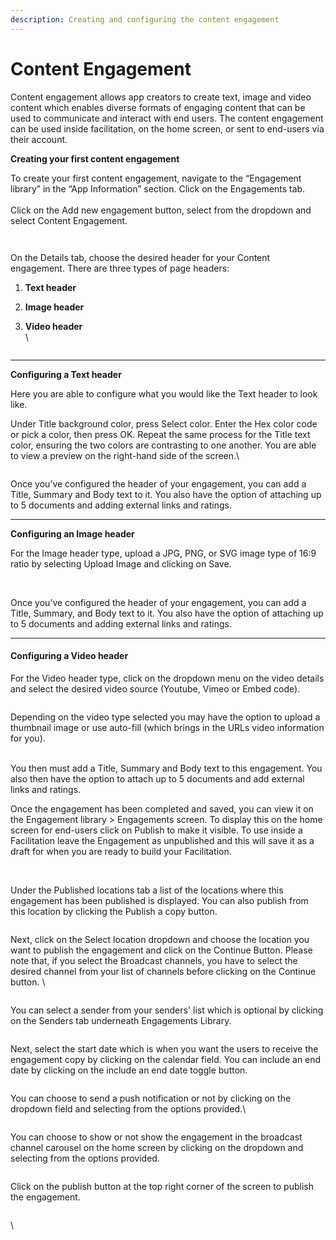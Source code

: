 ```yaml
---
description: Creating and configuring the content engagement
---
```


# Content Engagement

Content engagement allows app creators to create text, image and video content which enables diverse formats of engaging content that can be used to communicate and interact with end users. The content engagement can be used inside facilitation, on the home screen, or sent to end-users via their account.



**Creating your first content engagement**

To create your first content engagement, navigate to the “Engagement library” in the “App Information” section. Click on the Engagements tab.\
\
Click on the Add new engagement button, select from the dropdown and select Content Engagement.

<figure><img src="https://lh7-us.googleusercontent.com/TYIFIw1yuEhh_zJkbeyxFS_CdFd4oorarcU56oJ0fTV36ZY_UxeUBKn_nBkydf8Mw2zjaOLMH6r9WOwC84HMoMZf31RoZl_e1qNCpsXZ2R45ovNZoNtkS0-bXssGustfE5k05Wd9tSQkcg7x9EIwnvE" alt=""><figcaption></figcaption></figure>

<figure><img src="https://lh7-us.googleusercontent.com/A8WYrQiE5cmV1hbhu8Oobz1jogw5_qnyd-c80N8ESXm_aJDxY-RRrYfEDJzj7HY-mcACMh5u6U6Vs8A0HOjF2D8N10l--1QhBQotcKpzP_c9lT09rPawulPZDrUQ8yicFLlAq2peQhEAXEAv04cH87M" alt=""><figcaption></figcaption></figure>

On the Details tab, choose the desired header for your Content engagement. There are three types of page headers:

1. **Text header**
2. **Image header**
3.  **Video header**\
    \


    <figure><img src="https://lh7-us.googleusercontent.com/lPDIAVLYDEwaYNLEOp73D-USWZ-J1jr0f_lDwXwGI1mxOl69YFSfuJ-FY0nwT-Z1H7Wop08_KYHLrzJdPTzCULbntmRUcksOjMuUXkDDl3LOACnysnDO5rRfWvO9mAvxXWIm58Qjn6RlKw-M2UtvQUk" alt=""><figcaption></figcaption></figure>

***

**Configuring a Text header**

Here you are able to configure what you would like the Text header to look like.&#x20;

Under Title background color, press Select color. Enter the Hex color code or pick a color, then press OK. Repeat the same process for the Title text color, ensuring the two colors are contrasting to one another. You are able to view a preview on the right-hand side of the screen.\


<figure><img src="https://lh7-us.googleusercontent.com/gSoXV1Z-bfmzyJq-v3GqKmdlm6QuPGRl3yA0O2bIFGNfCEYmwBgIj_1fZLuKg50DDIziI-3t0dNPLJkZEmChIombFAJ4oxre9RxIly8UmZinbxAh0RbKi8AYekbsZhVEGwGL0FSvrYRk0MTBtewlx-s" alt=""><figcaption></figcaption></figure>

Once you’ve configured the header of your engagement, you can add a Title, Summary and Body text to it. You also have the option of attaching up to 5 documents and adding external links and ratings.

***

**Configuring an Image header**

For the Image header type, upload a JPG, PNG, or SVG image type of 16:9 ratio by selecting Upload Image and clicking on Save.

<figure><img src="https://lh7-us.googleusercontent.com/uIaCr0Ry1wVznxUtlMcjI5I2pfZgjBTUv4-2EVecLrn_xwVFNCeskLiH7A-Rh_Ah9t51RFzr1OUCns9EBnGO1zcO8Z2Sh2qYoVxn0iT3kf0pjuV3SSh8l3u70AlrDxbAJfEHqMNJPF-4vSklzyMqQHE" alt=""><figcaption></figcaption></figure>

\
Once you’ve configured the header of your engagement, you can add a Title, Summary, and Body text to it. You also have the option of attaching up to 5 documents and adding external links and ratings.

***

#### Configuring a Video header

For the Video header type, click on the dropdown menu on the video details and select the desired video source (Youtube, Vimeo or Embed code).

<figure><img src="https://lh7-us.googleusercontent.com/xgwSbURzq4IPK9B9cNf0beKLdiLFqT2N0U7qlZyKZgGDHxKin9zi2_q5utKinZ2e1f0MXyIbJEt3QFWcECZM4RehbuIqU06-onmUGyom5cbXjCr0vZVOzq__53DOKlLy9Y9YO3n9A4Dpvv9NvxXBQy0" alt=""><figcaption></figcaption></figure>

Depending on the video type selected you may have the option to upload a thumbnail image or use auto-fill (which brings in the URLs video information for you).

\
You then must add a Title, Summary and Body text to this engagement. You also then have the option to attach up to 5 documents and add external links and ratings.



Once the engagement has been completed and saved, you can view it on the Engagement library > Engagements screen. To display this on the home screen for end-users click on Publish to make it visible. To use inside a Facilitation leave the Engagement as unpublished and this will save it as a draft for when you are ready to build your Facilitation.

<figure><img src="https://lh7-us.googleusercontent.com/U2EwQxCHmgGhuELpwbl_aB-c_EF904oCiRm2xOrMyYTSWWP1w0UcFAs1nuwXB7MUfjJxkycPDsFR9n_GDhC9WlG2dzqj37LT-ufEi7gpviCCPDdoL4cyUDjf6pVZpu5g6PN4vO13rp4xpDQ6p6j2cVY" alt=""><figcaption></figcaption></figure>

\
Under the Published locations tab a list of the locations where this engagement has been published is displayed. You can also publish from this location by clicking the Publish a copy button.

<figure><img src="https://lh7-us.googleusercontent.com/ob_29C-j9khoKMruUQXrqwRq7rqeUSWurbOG-JQOac7ixpLHnhrn1be5Tx8x3-fgehQ20_i0DcBJ9R56eNAa427AY6mSFfNhtxjF8AiP70NUxaqm-ZwRagY4e3X8iWg1d-R0B2MsQlNlU1hCxnDb2Fo" alt=""><figcaption></figcaption></figure>

Next, click on the Select location dropdown and choose the location you want to publish the engagement and click on the Continue Button. Please note that, if you select the Broadcast channels, you have to select the desired channel from your list of channels before clicking on the Continue button. \


<figure><img src="https://lh7-us.googleusercontent.com/ZseY4RCxC6eBciCVuwC8ikJH6JTZP9LqwUNFI-yWhf-T1EduwARr-vWl2Gc9Y5D99I_tda3Y2a-0T56YhJiYoRxQjfBA-gYMPnhYourik7IPbBgy3sHoYAkuIHgF5dazOQ-sCFmKWw5S3ToGAHJZLwE" alt=""><figcaption></figcaption></figure>

You can select a sender from your senders' list which is optional by clicking on the Senders tab underneath Engagements Library.

<figure><img src="https://lh7-us.googleusercontent.com/LHcUGra9Cehq00F9pLXE4iEGzn6p6VlCP16WtOX6lB9J5JVxK4HMTrqFK6w0tDKOWqvK4FQZY8tMJy4IL8T5Ey4IUqLvhl_t6oahK1sCt5EU3Pr6MVfJyS5A65YQcoivLQE9Wwioe8giu4pQygMy5nc" alt=""><figcaption></figcaption></figure>

Next, select the start date which is when you want the users to receive the engagement copy by clicking on the calendar field. You can include an end date by clicking on the include an end date toggle button.

<figure><img src="https://lh7-us.googleusercontent.com/9WbQSoZ8rl39EEPtp_Eccfwl5x4aruofM7S4LbsXg8Gs3ilvT2t16NQUjvdYf7NSmjv--m44AOz00zmFPWdPDiAQgx6LO7Ga8Y7Ho46jxJc7031XZeivc8RgMAOnDxoxBU7tJ25Zy1I2A_6DgXwQASY" alt=""><figcaption></figcaption></figure>

You can choose to send a push notification or not by clicking on the dropdown field and selecting from the options provided.\


<figure><img src="https://lh7-us.googleusercontent.com/9-98_p8w9wN36CT2e0kHbbGJJR1nsytCi5EeLV899du04xkIGnZ6UwBKsDPfo7ML_4i6LnPWjB7w46GMtYdhorXKWB6ohg3uav-iXvNuOCZ9_q-k4rsuC1W0y0zmVV9TCu14MbaD9U-ojD99crUzUOA" alt=""><figcaption></figcaption></figure>

You can choose to show or not show the engagement in the broadcast channel carousel on the home screen by clicking on the dropdown and selecting from the options provided.

<figure><img src="https://lh7-us.googleusercontent.com/BAkgvwtT4ySjTqc_dLtFVj0dYz0eA-ZPdlsCOwIjGSrYjO_TYtYE5bUuG8Z6OzK9vHeIzNcONs2OkwbqYalh83m7vXh6WT909Ef5CqHRY-u658Gma16onRtT9OTtLVpPgKXXZt9EbJGjPPGZaA9-KtM" alt=""><figcaption></figcaption></figure>

Click on the publish button at the top right corner of the screen to publish the engagement.

<figure><img src="https://lh7-us.googleusercontent.com/466FWtH2bJ-W4r0oqdZpZ9G1lo9a_-EPRVxIcCKaAGWM_FEwdALrOOKhwmY0wvNLr8tiz8RnBYpLSLB4HuR3fxzBxNUKJsbG8vp2WaMjRuYfvdOdCqLRmP4NpmROqF_4yEfFv9T_ELfVu0dPn4ryj1k" alt=""><figcaption></figcaption></figure>

\
